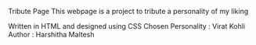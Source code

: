 Tribute Page
This webpage is a project to tribute a personality of my liking

Written in HTML and designed using CSS
Chosen Personality : Virat Kohli
Author : Harshitha Maltesh

